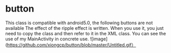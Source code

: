 # button
This class is compatible with android5.0, the following buttons are not available
The effect of the ripple effect is written. When you use it, you just need to copy the class and then refer to it in the XML class. You can see the use of my MainActivity in concrete use.
![image](https://github.com/xiongcp/button/blob/master/Untitled.gif）
